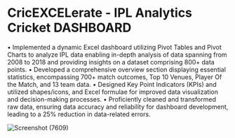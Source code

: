 # CricEXCELerate - IPL Analytics Cricket DASHBOARD

•	Implemented a dynamic Excel dashboard utilizing Pivot Tables and Pivot Charts to analyze IPL data enabling in-depth analysis of data spanning from 2008 to 2018 and providing insights on a dataset comprising 800+ data points.
•	Developed a comprehensive overview section displaying essential statistics, encompassing 700+ match outcomes, Top 10 Venues, Player Of the Match, and 13 team data.
•	Designed Key Point Indicators (KPIs) and utilized shapes/icons, and Excel formulae for improved data visualization and decision-making processes.
•	Proficiently cleaned and transformed raw data, ensuring data accuracy and reliability for dashboard development, leading to a 25% reduction in data-related errors.

![Screenshot (7609)](https://github.com/Rishu1018/CricEXCELerate-IPL-Dashboard/assets/83905981/b9733c7a-bfb8-48e8-a65c-6de4a1b0be7d)
